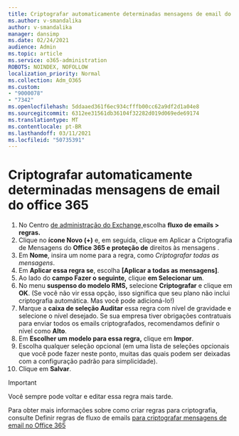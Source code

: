 ```yaml
---
title: Criptografar automaticamente determinadas mensagens de email do office 365
ms.author: v-smandalika
author: v-smandalika
manager: dansimp
ms.date: 02/24/2021
audience: Admin
ms.topic: article
ms.service: o365-administration
ROBOTS: NOINDEX, NOFOLLOW
localization_priority: Normal
ms.collection: Adm_O365
ms.custom:
- "9000078"
- "7342"
ms.openlocfilehash: 5ddaaed361f6ec934cfffb00cc62a9df2d1a04e8
ms.sourcegitcommit: 6312ee31561db36104f32282d019d069ede69174
ms.translationtype: MT
ms.contentlocale: pt-BR
ms.lasthandoff: 03/11/2021
ms.locfileid: "50735391"
---
```

# <a name="automatically-encrypt-certain-email-messages-from-office-365"></a>Criptografar automaticamente determinadas mensagens de email do office 365

1. No Centro [de administração do Exchange,](https://outlook.office365.com/ecp/)escolha **fluxo de emails > regras.** 
2. Clique no **ícone Novo (+)** e, em seguida, clique em Aplicar a Criptografia de Mensagens do **Office 365 e proteção de** direitos às mensagens .
3. Em **Nome**, insira um nome para a regra, como *Criptografar todas as mensagens*.
4. Em **Aplicar essa regra se**, escolha **[Aplicar a todas as mensagens]**. 
5. Ao lado do **campo Fazer o seguinte,** clique **em Selecionar um**. 
6. No menu **suspenso do modelo RMS,** selecione **Criptografar** e clique em **OK**. (Se você não vir essa opção, isso significa que seu plano não inclui criptografia automática. Mas você pode adicioná-lo!)
7. Marque a **caixa de seleção Auditar** essa regra com nível de gravidade e selecione o nível desejado. Se sua empresa tiver obrigações contratuais para enviar todos os emails criptografados, recomendamos definir o nível como **Alto**.
8. Em **Escolher um modelo para essa regra,** clique em **Impor**. 
9. Escolha qualquer seleção opcional (em uma lista de seleções opcionais que você pode fazer neste ponto, muitas das quais podem ser deixadas com a configuração padrão para simplicidade).
10. Clique em **Salvar**.

> [!IMPORTANT]
> Você sempre pode voltar e editar essa regra mais tarde.

Para obter mais informações sobre como criar regras para criptografia, consulte Definir regras de fluxo de emails [para criptografar mensagens de email no Office 365](https://docs.microsoft.com/microsoft-365/compliance/define-mail-flow-rules-to-encrypt-email)

